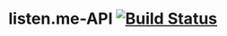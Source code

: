 # listen.me-API [![Build Status](https://travis-ci.org/mariana-mendes/listen.me-API.svg?branch=master)](https://travis-ci.org/mariana-mendes/listen.me-API)

